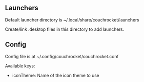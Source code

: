 ## Launchers

Default launcher directory is ~/.local/share/couchrocket/launchers

Create/link .desktop files in this directory to add launchers.

## Config

Config file is at ~/.config/couchrocket/couchrocket.conf

Available keys:

- iconTheme: Name of the icon theme to use
